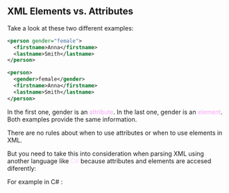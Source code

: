 

## XML Elements vs. Attributes

Take a look at these two different examples:

```XML
<person gender="female">  
  <firstname>Anna</firstname>  
  <lastname>Smith</lastname>  
</person>

<person>  
  <gender>female</gender>  
  <firstname>Anna</firstname>  
  <lastname>Smith</lastname>  
</person>
```

In the first one, gender is an <span style="color:#f5a5f5">attribute</span>.
In the last one, gender is an <span style="color:#f5a5f5">element</span>. 
Both examples provide the same information.

There are no rules about when to use attributes or when to use elements in XML.

But you need to take this into consideration when parsing XML using another language like <span style="color:#FFd5FF; "> C#</span> because attributes and elements are accesed diferently: 

For example in C\# : 

```CSHARP 

```